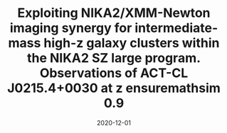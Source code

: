 ---
title: "Exploiting NIKA2/XMM-Newton imaging synergy for intermediate-mass high-z galaxy clusters within the NIKA2 SZ large program. Observations of ACT-CL J0215.4+0030 at z ensuremathsim 0.9"
collection: publications
permalink: /publication/2020-12-01-Exploiting-NIKA2XMM-Newton-imaging-synergy-for-intermediate-mass-high-z-galaxy-clusters-within-the-NIKA2-SZ-large-program-Observations-of-ACT-CL-J021540030-at-z-ensuremathsim-09
date: 2020-12-01
venue: 'aap'
citation: ' F. K\&apos;eruzor\&apos;e,  F. Mayet,  G. Pratt et al., &quot;Exploiting NIKA2/XMM-Newton imaging synergy for intermediate-mass high-z galaxy clusters within the NIKA2 SZ large program. Observations of ACT-CL J0215.4+0030 at z ensuremathsim 0.9.&quot; aap, 2020.'
---